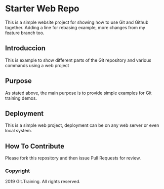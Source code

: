 # Starter Web Repo

This is a simple website project for showing how to use Git and Github together. Adding a line for rebasing example, more changes from my feature branch too.

## Introduccion

This is example to show different parts of the Git repository and various commands using a web project

## Purpose

As stated above, the main purpose is to provide simple examples for Git training demos.

## Deployment

This is a simple web project, deployment can be on any web server or even local system.

## How To Contribute

Please fork this repository and then issue Pull Requests for review.

### Copyright

2019 Git.Training. All rights reserved.